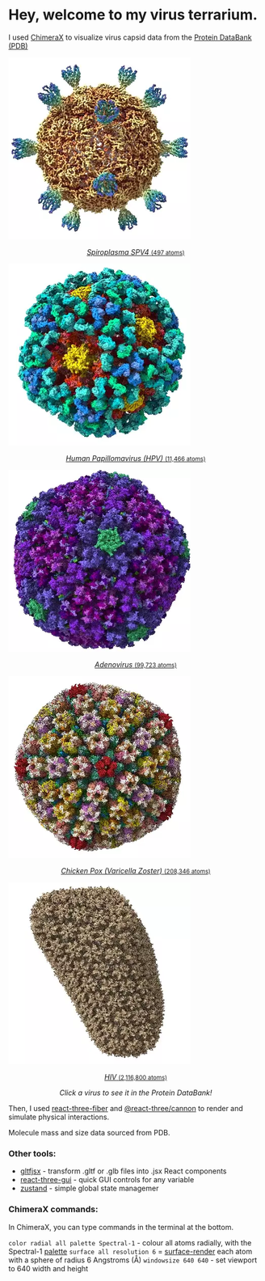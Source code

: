 # Hey, welcome to my virus terrarium.

I used [ChimeraX](https://www.rbvi.ucsf.edu/chimerax/download.html) to visualize virus capsid data from the [Protein DataBank (PDB)](https://www.rcsb.org/)

<a align="middle" href="https://www.rcsb.org/structure/1KVP">
  <img width="360" src="./public/models/viruses/Spiroplasma_SPV4.webp" />
  <p align="middle"><i>Spiroplasma SPV4</i> <small>(497 atoms)</small></p>
</a>
<a align="middle" href="https://www.rcsb.org/structure/3J6R">
  <img width="360" src="./public/models/viruses/hpv.webp" />
  <p align="middle"><i>Human Papillomavirus (HPV)</i> <small>(11,466 atoms)</small></p>
</a>
<a align="middle" href="https://www.rcsb.org/structure/6CGV">
  <img width="360" src="./public/models/viruses/adenovirus.webp" />
  <p align="middle"><i>Adenovirus</i> <small>(99,723 atoms)</small></p>
</a>
<a align="middle" href="https://www.rcsb.org/structure/6LGN">
  <img width="360" src="./public/models/viruses/varicella_zoster.webp" />
  <p align="middle"><i>Chicken Pox (Varicella Zoster)</i> <small>(208,346 atoms)</small></p>
</a>
<a align="middle" href="https://www.rcsb.org/structure/3J3Y">
  <img width="360" src="./public/models/viruses/hiv.webp" />
  <p align="middle"><i>HIV</i> <small>(2,116,800 atoms)</small></p>
</a>
<p align="middle">
  <i>Click a virus to see it in the Protein DataBank!</i>
</p>

Then, I used [react-three-fiber](https://github.com/pmndrs/react-three-fiber) and [@react-three/cannon](https://github.com/pmndrs/use-cannon) to render and simulate physical interactions.

Molecule mass and size data sourced from PDB.

### Other tools:

- [gltfjsx](https://github.com/pmndrs/gltfjsx) - transform .gltf or .glb files into .jsx React components
- [react-three-gui](https://github.com/birkir/react-three-gui) - quick GUI controls for any variable
- [zustand](https://github.com/pmndrs/zustand) - simple global state managemer

### ChimeraX commands:

In ChimeraX, you can type commands in the terminal at the bottom.

`color radial all palette Spectral-1` - colour all atoms radially, with the Spectral-1 [palette](https://www.rbvi.ucsf.edu/chimerax/docs/user/commands/color.html#palette-options)
`surface all resolution 6` = [surface-render](https://www.rbvi.ucsf.edu/chimerax/docs/user/commands/surface.html) each atom with a sphere of radius 6 Angstroms (Å)
`windowsize 640 640` - set viewport to 640 width and height
